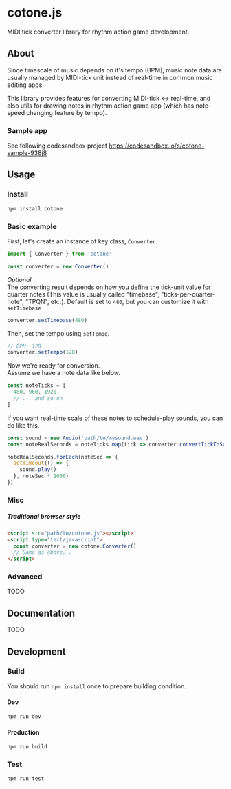 # cotone.js

MIDI tick converter library for rhythm action game development.

## About

Since timescale of music depends on it's tempo (BPM), music note data are usually managed by MIDI-tick unit instead of real-time in common music editing apps.

This library provides features for converting MIDI-tick <-> real-time, and also
utils for drawing notes in rhythm action game app (which has note-speed changing feature by tempo).

### Sample app

See following codesandbox project
https://codesandbox.io/s/cotone-sample-938j8

## Usage

### Install

```bash
npm install cotone
```

### Basic example

First, let's create an instance of key class, `Converter`.

```js
import { Converter } from 'cotone'

const converter = new Converter()
```

_Optional_  
The converting result depends on how you define the tick-unit value for quarter notes (This value is usually called "timebase", "ticks-per-quarter-note", "TPQN", etc.).
Default is set to `480`, but you can customize it with `setTimebase`

```js
converter.setTimebase(480)
```

Then, set the tempo using `setTempo`.

```js
// BPM: 128
converter.setTempo(128)
```

Now we're ready for conversion.  
Assume we have a note data like below.

```js
const noteTicks = [
  480, 960, 1920,
  // ... and so on
]
```

If you want real-time scale of these notes to schedule-play sounds, you can do like this.

```js
const sound = new Audio('path/to/mysound.wav')
const noteRealSeconds = noteTicks.map(tick => converter.convertTickToSec(tick))

noteRealSeconds.forEach(noteSec => {
  setTimeout(() => {
    sound.play()
  }, noteSec * 1000)
})
```

### Misc

##### Traditional browser style

```html
<script src="path/to/cotone.js"></script>
<script type="text/javascript">
  const converter = new cotone.Converter()
  // Same as above...
</script>
```

### Advanced

TODO

## Documentation

TODO

## Development

### Build
You should run `npm install` once to prepare building condition.

#### Dev

```bash
npm run dev
```

#### Production

```bash
npm run build
```

### Test

```bash
npm run test
```
